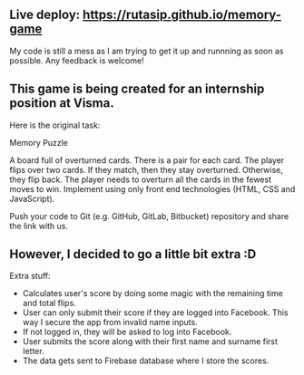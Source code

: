 ## Live deploy: https://rutasip.github.io/memory-game

My code is still a mess as I am trying to get it up and runnning as soon as possible.
Any feedback is welcome!

## This game is being created for an internship position at Visma.

Here is the original task:

Memory Puzzle

A board full of overturned cards. There is a pair for each card. The player flips over two cards. If they match, then they stay overturned. Otherwise, they flip back. The player needs to overturn all the cards in the fewest moves to win. Implement using only front end technologies (HTML, CSS and JavaScript).

Push your code to Git (e.g. GitHub, GitLab, Bitbucket) repository and share the link with us.

## However, I decided to go a little bit extra :D

Extra stuff:

- Calculates user's score by doing some magic with the remaining time and total flips.
- User can only submit their score if they are logged into Facebook. This way I secure the app from invalid name inputs.
- If not logged in, they will be asked to log into Facebook.
- User submits the score along with their first name and surname first letter.
- The data gets sent to Firebase database where I store the scores.
